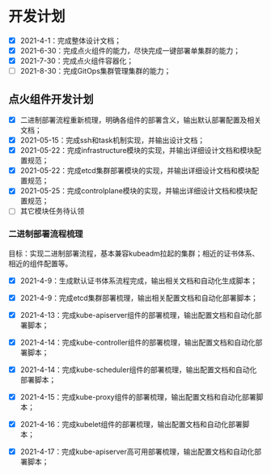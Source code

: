 # 开发计划

- [x] 2021-4-1：完成整体设计文档；
- [x] 2021-6-30：完成点火组件的能力，尽快完成一键部署单集群的能力；
- [x] 2021-7-30：完成点火组件容器化；
- [ ] 2021-8-30：完成GitOps集群管理集群的能力；

## 点火组件开发计划

- [x] 二进制部署流程重新梳理，明确各组件的部署含义，输出默认部署配置及相关文档；
- [x] 2021-05-15：完成ssh和task机制实现，并输出设计文档；
- [x] 2021-05-22：完成infrastructure模块的实现，并输出详细设计文档和模块配置规范；
- [x] 2021-05-22：完成etcd集群部署模块的实现，并输出详细设计文档和模块配置规范；
- [x] 2021-05-25：完成controlplane模块的实现，并输出详细设计文档和模块配置规范；
- [ ] 其它模块任务待认领

### 二进制部署流程梳理

目标：实现二进制部署流程，基本兼容kubeadm拉起的集群；相近的证书体系、相近的组件配置等。

- [x] 2021-4-9：生成默认证书体系流程完成，输出相关文档和自动化生成脚本；
- [x] 2021-4-9：完成etcd集群部署梳理，输出相关配置文档和自动化部署脚本；
- [x] 2021-4-13：完成kube-apiserver组件的部署梳理，输出配置文档和自动化部署脚本；
- [x] 2021-4-14：完成kube-controller组件的部署梳理，输出配置文档和自动化部署脚本；
- [x] 2021-4-14：完成kube-scheduler组件的部署梳理，输出配置文档和自动化部署脚本；
- [x] 2021-4-15：完成kube-proxy组件的部署梳理，输出配置文档和自动化部署脚本；
- [x] 2021-4-16：完成kubelet组件的部署梳理，输出配置文档和自动化部署脚本；
- [x] 2021-4-17：完成kube-apiserver高可用部署梳理，输出配置文档和自动化部署脚本；

